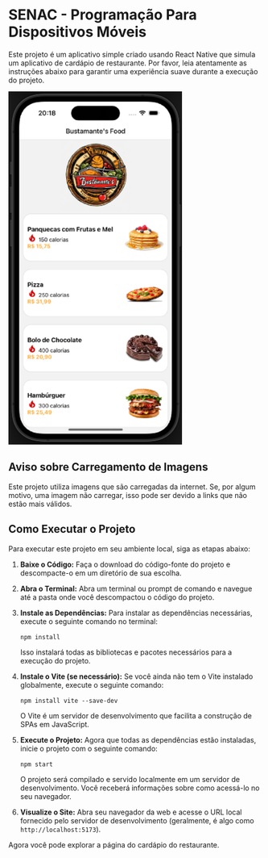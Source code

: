 # SENAC - Programação Para Dispositivos Móveis

Este projeto é um aplicativo simple criado usando React Native que simula um aplicativo de cardápio de restaurante. Por favor, leia atentamente as instruções abaixo para garantir uma experiência suave durante a execução do projeto.

<img src="assets/Captura1.png" alt="Image" height=700>

## Aviso sobre Carregamento de Imagens

Este projeto utiliza imagens que são carregadas da internet. Se, por algum motivo, uma imagem não carregar, isso pode ser devido a links que não estão mais válidos. 

## Como Executar o Projeto

Para executar este projeto em seu ambiente local, siga as etapas abaixo:

1. **Baixe o Código:**
   Faça o download do código-fonte do projeto e descompacte-o em um diretório de sua escolha.

2. **Abra o Terminal:**
   Abra um terminal ou prompt de comando e navegue até a pasta onde você descompactou o código do projeto.

3. **Instale as Dependências:**
   Para instalar as dependências necessárias, execute o seguinte comando no terminal:

   ```
   npm install
   ```

   Isso instalará todas as bibliotecas e pacotes necessários para a execução do projeto.

4. **Instale o Vite (se necessário):**
   Se você ainda não tem o Vite instalado globalmente, execute o seguinte comando:

   ```
   npm install vite --save-dev
   ```

   O Vite é um servidor de desenvolvimento que facilita a construção de SPAs em JavaScript.

5. **Execute o Projeto:**
   Agora que todas as dependências estão instaladas, inicie o projeto com o seguinte comando:

   ```
   npm start
   ```

   O projeto será compilado e servido localmente em um servidor de desenvolvimento. Você receberá informações sobre como acessá-lo no seu navegador.

6. **Visualize o Site:**
   Abra seu navegador da web e acesse o URL local fornecido pelo servidor de desenvolvimento (geralmente, é algo como `http://localhost:5173`).

Agora você pode explorar a página do cardápio do restaurante.
